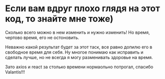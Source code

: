 # Если вам вдруг плохо глядя на этот код, то знайте мне тоже)

Сколько всего можно в нем изменить и нужно изменить! Но время, чертово время, его не остоновить.

Неважно какой результат будет за этот таск, все равно допилю его в свободное время для себя. Ну многое понимаю как исправить и сделать лучше, но не всегда я могу разменивать здоровье на время.

Зато axios и react за столько времени нормаольно потрогал, спасибо Valantis!!!
